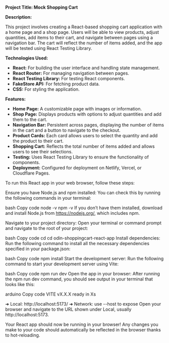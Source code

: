 <strong>Project Title: Mock Shopping Cart</strong>

<strong>Description:</strong>

This project involves creating a React-based shopping cart application with a home page and a shop page. Users will be able to view products, adjust quantities, add items to their cart, and navigate between pages using a navigation bar. The cart will reflect the number of items added, and the app will be tested using React Testing Library.

<strong>Technologies Used:</strong>

<ul>
  <li><strong>React:</strong> For building the user interface and handling state management.</li>
  <li><strong>React Router:</strong> For managing navigation between pages.</li>
  <li><strong>React Testing Library:</strong> For testing React components.</li>
  <li><strong>FakeStore API:</strong> For fetching product data.</li>
  <li><strong>CSS:</strong> For styling the application.</li>
</ul>
<strong>Features:</strong>

<ul>
  <li><strong>Home Page:</strong> A customizable page with images or information.</li>
  <li><strong>Shop Page:</strong> Displays products with options to adjust quantities and add them to the cart.</li>
  <li><strong>Navigation Bar:</strong> Persistent across pages, displaying the number of items in the cart and a button to navigate to the checkout.</li>
  <li><strong>Product Cards:</strong> Each card allows users to select the quantity and add the product to their cart.</li>
  <li><strong>Shopping Cart:</strong> Reflects the total number of items added and allows users to see their selections.</li>
  <li><strong>Testing:</strong> Uses React Testing Library to ensure the functionality of components.</li>
  <li><strong>Deployment:</strong> Configured for deployment on Netlify, Vercel, or Cloudflare Pages.</li>
</ul>
To run this React app in your web browser, follow these steps:

Ensure you have Node.js and npm installed: You can check this by running the following commands in your terminal:

bash
Copy code
node -v
npm -v
If you don’t have them installed, download and install Node.js from https://nodejs.org/, which includes npm.

Navigate to your project directory: Open your terminal or command prompt and navigate to the root of your project:

bash
Copy code
cd cd odin-shoppingcart-react-app
Install dependencies: Run the following command to install all the necessary dependencies specified in your package.json:

bash
Copy code
npm install
Start the development server: Run the following command to start your development server using Vite:

bash
Copy code
npm run dev
Open the app in your browser: After running the npm run dev command, you should see output in your terminal that looks like this:

arduino
Copy code
VITE vX.X.X  ready in Xs

➜  Local:   http://localhost:5173/
➜  Network: use --host to expose
Open your browser and navigate to the URL shown under Local, usually http://localhost:5173.

Your React app should now be running in your browser! Any changes you make to your code should automatically be reflected in the browser thanks to hot-reloading.
